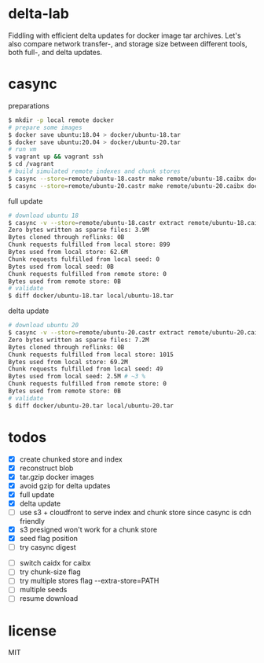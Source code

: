# delta-lab
Fiddling with efficient delta updates for docker image tar archives. Let's also compare network transfer-, and storage size between different tools, both full-, and delta updates.

# casync

preparations

```bash
$ mkdir -p local remote docker
# prepare some images
$ docker save ubuntu:18.04 > docker/ubuntu-18.tar
$ docker save ubuntu:20.04 > docker/ubuntu-20.tar
# run vm
$ vagrant up && vagrant ssh
$ cd /vagrant
# build simulated remote indexes and chunk stores
$ casync --store=remote/ubuntu-18.castr make remote/ubuntu-18.caibx docker/ubuntu-18.tar
$ casync --store=remote/ubuntu-20.castr make remote/ubuntu-20.caibx docker/ubuntu-20.tar
```

full update

```bash
# download ubuntu 18
$ casync -v --store=remote/ubuntu-18.castr extract remote/ubuntu-18.caibx local/ubuntu-18.tar
Zero bytes written as sparse files: 3.9M
Bytes cloned through reflinks: 0B
Chunk requests fulfilled from local store: 899
Bytes used from local store: 62.6M
Chunk requests fulfilled from local seed: 0
Bytes used from local seed: 0B
Chunk requests fulfilled from remote store: 0
Bytes used from remote store: 0B
# validate
$ diff docker/ubuntu-18.tar local/ubuntu-18.tar
```

delta update

```bash
# download ubuntu 20
$ casync -v --store=remote/ubuntu-20.castr extract remote/ubuntu-20.caibx --seed=local/ubuntu-18.tar local/ubuntu-20.tar
Zero bytes written as sparse files: 7.2M
Bytes cloned through reflinks: 0B
Chunk requests fulfilled from local store: 1015
Bytes used from local store: 69.2M
Chunk requests fulfilled from local seed: 49
Bytes used from local seed: 2.5M # ~3 %
Chunk requests fulfilled from remote store: 0
Bytes used from remote store: 0B
# validate
$ diff docker/ubuntu-20.tar local/ubuntu-20.tar
```

# todos
- [x] create chunked store and index
- [x] reconstruct blob
- [x] tar.gzip docker images
- [x] avoid gzip for delta updates
- [x] full update
- [x] delta update
- [ ] use s3 + cloudfront to serve index and chunk store since casync is cdn friendly
- [x] s3 presigned won't work for a chunk store
- [x] seed flag position
- [ ] try casync digest <dir>
- [ ] switch caidx for caibx
- [ ] try chunk-size flag
- [ ] try multiple stores flag --extra-store=PATH
- [ ] multiple seeds
- [ ] resume download

# license
MIT

